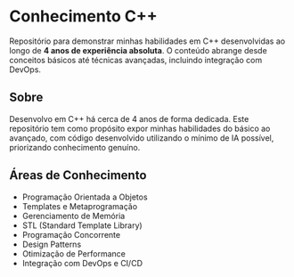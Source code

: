 # Conhecimento C++

Repositório para demonstrar minhas habilidades em C++ desenvolvidas ao longo de **4 anos de experiência absoluta**. O conteúdo abrange desde conceitos básicos até técnicas avançadas, incluindo integração com DevOps.

## Sobre

Desenvolvo em C++ há cerca de 4 anos de forma dedicada. Este repositório tem como propósito expor minhas habilidades do básico ao avançado, com código desenvolvido utilizando o mínimo de IA possível, priorizando conhecimento genuíno.

## Áreas de Conhecimento

- Programação Orientada a Objetos
- Templates e Metaprogramação
- Gerenciamento de Memória
- STL (Standard Template Library)
- Programação Concorrente
- Design Patterns
- Otimização de Performance
- Integração com DevOps e CI/CD
